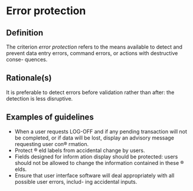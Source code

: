 # Error protection

## Definition

The criterion *error protection* refers to the means available to detect and prevent data entry errors, command errors, or actions with destructive conse- quences.

## Rationale(s)

It is preferable to detect errors before validation rather than after: the detection is less disruptive.

## Examples of guidelines

* When a user requests LOG-OFF and if any pending transaction will not be completed, or if data will be lost, display an advisory message requesting user con® rmation.
* Protect ® eld labels from accidental change by users.
* Fields designed for inform ation display should be protected: users should not be allowed to change the information contained in these ® elds.
* Ensure that user interface software will deal appropriately with all possible user errors, includ- ing accidental inputs.